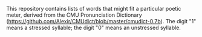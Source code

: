 This repository contains lists of words that might fit a particular poetic meter, derived from the CMU Pronunciation Dictionary (https://github.com/Alexir/CMUdict/blob/master/cmudict-0.7b). The digit "1" means a stressed syllable; the digit "0" means an unstressed syllable.
